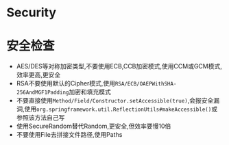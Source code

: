 # Security



# 安全检查



* AES/DES等对称加密类型,不要使用ECB,CCB加密模式,使用CCM或GCM模式,效率更高,更安全
* RSA不要使用默认的Cipher模式,使用`RSA/ECB/OAEPWithSHA-256AndMGF1Padding`加密和填充模式
* 不要直接使用`Method/Field/Constructor.setAccessible(true)`,会报安全漏洞,使用`org.springframework.util.ReflectionUtils#makeAccessible()`或参照该方法自己写
* 使用SecureRandom替代Random,更安全,但效率要慢10倍
* 不要使用File去拼接文件路径,使用Paths